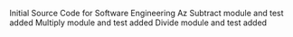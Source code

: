 Initial Source Code for Software Engineering Az
Subtract module and test added
Multiply module and test added
Divide module and test added
